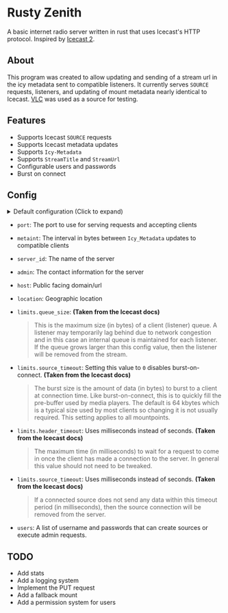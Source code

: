 # Rusty Zenith
A basic internet radio server written in rust that uses Icecast's HTTP protocol. Inspired by [Icecast 2](https://icecast.org/).

## About
This program was created to allow updating and sending of a stream url in the icy metadata sent to compatible listeners. It currently serves `SOURCE` requests, listeners, and updating of mount metadata nearly identical to Icecast. [VLC](https://www.videolan.org/) was used as a source for testing.

## Features
- Supports Icecast `SOURCE` requests
- Supports Icecast metadata updates
- Supports `Icy-Metadata`
- Supports `StreamTitle` and `StreamUrl`
- Configurable users and passwords
- Burst on connect

## Config
<details>
  <summary>Default configuration (Click to expand)</summary> 
  
```json
{
  "port": 1900,
  "metaint": 16000,
  "server_id": "Rusty Zenith 0.1.0",
  "admin": "admin@localhost",
  "host": "localhost",
  "location": "1.048596",
  "limits": {
    "queue_size": 102400,
    "burst_size": 65536,
    "header_timeout": 15000,
    "source_timeout": 10000
  },
  "users": [
    {
      "username": "admin",
      "password": "hackme"
    },
    {
      "username": "source",
      "password": "hackme"
    }
  ]
}
```

</details>

- `port`: The port to use for serving requests and accepting clients
- `metaint`: The interval in bytes between `Icy_Metadata` updates to compatible clients
- `server_id`: The name of the server
- `admin`: The contact information for the server
- `host`: Public facing domain/url
- `location`: Geographic location
- `limits.queue_size`: **(Taken from the Icecast docs)**
  > This is the maximum size (in bytes) of a client (listener) queue. A listener may temporarily lag behind due to network congestion and in this case an internal queue is maintained for each listener. If the queue grows larger than this config value, then the listener will be removed from the stream.

- `limits.source_timeout`: Setting this value to `0` disables burst-on-connect. **(Taken from the Icecast docs)**
  > The burst size is the amount of data (in bytes) to burst to a client at connection time. Like burst-on-connect, this is to quickly fill the pre-buffer used by media players. The default is 64 kbytes which is a typical size used by most clients so changing it is not usually required. This setting applies to all mountpoints.

- `limits.header_timeout`: Uses milliseconds instead of seconds. **(Taken from the Icecast docs)**
  > The maximum time (in milliseconds) to wait for a request to come in once the client has made a connection to the server. In general this value should not need to be tweaked.

- `limits.source_timeout`: Uses milliseconds instead of seconds. **(Taken from the Icecast docs)**
  > If a connected source does not send any data within this timeout period (in milliseconds), then the source connection will be removed from the server.

- `users`: A list of username and passwords that can create sources or execute admin requests.


## TODO
- Add stats
- Add a logging system
- Implement the PUT request
- Add a fallback mount
- Add a permission system for users